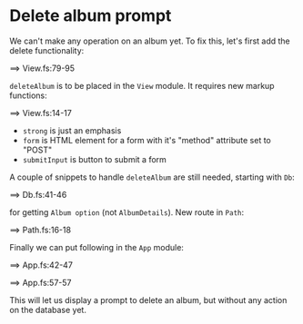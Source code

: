 # Delete album prompt

We can't make any operation on an album yet.
To fix this, let's first add the delete functionality:

==> View.fs:79-95

`deleteAlbum` is to be placed in the `View` module. It requires new markup functions:

==> View.fs:14-17

- `strong` is just an emphasis
- `form` is HTML element for a form with it's "method" attribute set to "POST"
- `submitInput` is button to submit a form

A couple of snippets to handle `deleteAlbum` are still needed, starting with `Db`:

==> Db.fs:41-46

for getting `Album option` (not `AlbumDetails`). 
New route in `Path`:

==> Path.fs:16-18

Finally we can put following in the `App` module:

==> App.fs:42-47

==> App.fs:57-57

This will let us display a prompt to delete an album, but without any action on the database yet.